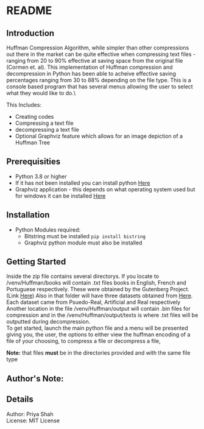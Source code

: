 # README

## Introduction
Huffman Compression Algorithm, while simpler than other compressions out there in the market can be quite effective when compressing text files -  ranging from 20 to 90% effective at saving space from the original file (Cormen et. al). This implementation of Huffman compression and decompression in Python has been
able to acheive effective saving percentages ranging from 30 to 88% depending on the file type. This is a console based program that has several menus
allowing the user to select what they would like to do.\

This Includes:
* Creating codes 
* Compressing a text file
* decompressing a text file
* Optional Graphviz feature which allows for an image depiction of a Huffman Tree 

## Prerequisities
* Python 3.8 or higher 
* If it has not been installed you can install python [Here](https://www.python.org/) 
* Graphviz application - this depends on what operating system used but for windows it can be
installed [Here](https://graphviz.org/download/)

## Installation
* Python Modules required:
  * Bitstring must be installed `pip install bistring`
  * Graphviz python module must also be installed  


## Getting Started
Inside the zip file contains several directorys. If you locate to /venv/Huffman/books will contain .txt files 
books in English, French and Portuguese respectively. These were obtained by the Gutenberg Project. (Link [Here](https://www.gutenberg.org/)) 
Also in that folder will have three datasets obtained from [Here](http://pizzachili.dcc.uchile.cl/repcorpus.html). Each dataset came from Psuedo-Real, Artificial and Real respectively\
Another location in the file /venv/Huffman/output will contain .bin files for compression and in the /venv/Huffman/output/texts is where .txt files will be outputted during decompression.\
To get started, launch the main python file and a menu will be presented giving you, the user, the options to either view the huffman encoding of a file of your choosing, to compress a file or decompress a file, 

**Note:** that files **must** be in the directories provided and with the same file type


## Author's Note: 


## Details
Author: Priya Shah\
License: MIT License